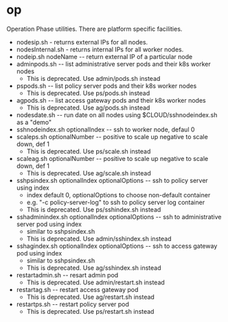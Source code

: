 # op
Operation Phase utilities. There are platform specific facilities.
* nodesip.sh - returns external IPs for all nodes.
* nodesInternal.sh - returns internal IPs for all worker nodes.
* nodeip.sh nodeName -- return external IP of a particular node
* adminpods.sh -- list administrative server pods and their k8s worker nodes
	* This is deprecated. Use admin/pods.sh instead
* pspods.sh -- list policy server pods and their k8s worker nodes
	* This is deprecated. Use ps/pods.sh instead
* agpods.sh -- list access gateway pods and their k8s worker nodes
	* This is deprecated. Use ag/pods.sh instead
* nodesdate.sh -- run date on all nodes using $CLOUD/sshnodeindex.sh as a "demo"
* sshnodeindex.sh optionalIndex -- ssh to worker node, defaul 0
* scaleps.sh optionalNumber -- positive to scale up negative to scale down, def 1
	* This is deprecated. Use ps/scale.sh instead
* scaleag.sh optionalNumber -- positive to scale up negative to scale down, def 1
	* This is deprecated. Use ag/scale.sh instead
* sshpsindex.sh optionalIndex optionalOptions -- ssh to policy server using index
	* index default 0, optionalOptions to choose non-default container
	* e.g. "-c policy-server-log" to ssh to policy server log container
	* This is deprecated. Use ps/sshindex.sh instead
* sshadminindex.sh optionalIndex optionalOptions -- ssh to administrative server pod using index
	* similar to sshpsindex.sh
	* This is deprecated. Use admin/sshindex.sh instead
* sshagindex.sh optionalIndex optionalOptions -- ssh to access gateway pod using index
	* similar to sshpsindex.sh
	* This is deprecated. Use ag/sshindex.sh instead
* restartadmin.sh -- resart admin pod
	* This is deprecated. Use admin/restart.sh instead
* restartag.sh -- restart access gateway pod
	* This is deprecated. Use ag/restart.sh instead
* restartps.sh -- restart policy server pod
	* This is deprecated. Use ps/restart.sh instead

